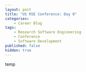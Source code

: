 ```yaml
---
layout: post
title: "US RSE Conference: Day 0"
categories:
    - Career Blog
tags:
    - Research Software Engineering
    - Conference
    - Software Development
published: false
hidden: true
---
```


temp

